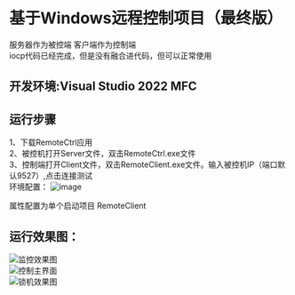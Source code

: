 # 基于Windows远程控制项目（最终版）
服务器作为被控端 客户端作为控制端  
iocp代码已经完成，但是没有融合进代码，但可以正常使用
## 开发环境:Visual Studio 2022  MFC

## 运行步骤
  1、下载RemoteCtrl应用   
  2、被控机打开Server文件，双击RemoteCtrl.exe文件    
  3、控制端打开Client文件，双击RemoteClient.exe文件。输入被控机IP（端口默认9527）,点击连接测试  
环境配置：
![image](https://github.com/Knock-man/RemoteCtrl/assets/66514322/25b57f61-096e-4c3a-9193-6b4bbfacb9a1)

属性配置为单个启动项目 RemoteClient

## 运行效果图：
![监控效果图](https://github.com/Knock-man/RemoteCtrl/assets/66514322/d90c1e56-c910-4c01-a928-60ef1fa5a9f4)  
![控制主界面](https://github.com/Knock-man/RemoteCtrl/assets/66514322/6759e81c-4320-4c0b-a9b8-a0ec153d94c9)    
![锁机效果图](https://github.com/Knock-man/RemoteCtrl/assets/66514322/31a25bb2-1188-4a0c-aaf9-1a1a041a8bad)

